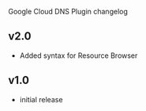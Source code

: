 Google Cloud DNS Plugin changelog

v2.0
----
- Added syntax for Resource Browser
 
v1.0
-----
- initial release